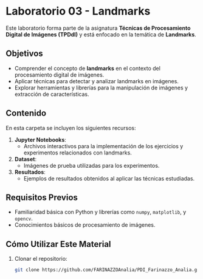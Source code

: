 # Laboratorio 03 - Landmarks

Este laboratorio forma parte de la asignatura **Técnicas de Procesamiento Digital de Imágenes (TPDdI)** y está enfocado en la temática de **Landmarks**.

## Objetivos

- Comprender el concepto de **landmarks** en el contexto del procesamiento digital de imágenes.
- Aplicar técnicas para detectar y analizar landmarks en imágenes.
- Explorar herramientas y librerías para la manipulación de imágenes y extracción de características.

## Contenido

En esta carpeta se incluyen los siguientes recursos:

1. **Jupyter Notebooks**: 
   - Archivos interactivos para la implementación de los ejercicios y experimentos relacionados con landmarks.
2. **Dataset**:
   - Imágenes de prueba utilizadas para los experimentos.
3. **Resultados**:
   - Ejemplos de resultados obtenidos al aplicar las técnicas estudiadas.

## Requisitos Previos

- Familiaridad básica con Python y librerías como `numpy`, `matplotlib`, y `opencv`.
- Conocimientos básicos de procesamiento de imágenes.

## Cómo Utilizar Este Material

1. Clonar el repositorio:
   ```bash
   git clone https://github.com/FARINAZZOAnalia/PDI_Farinazzo_Analia.git

